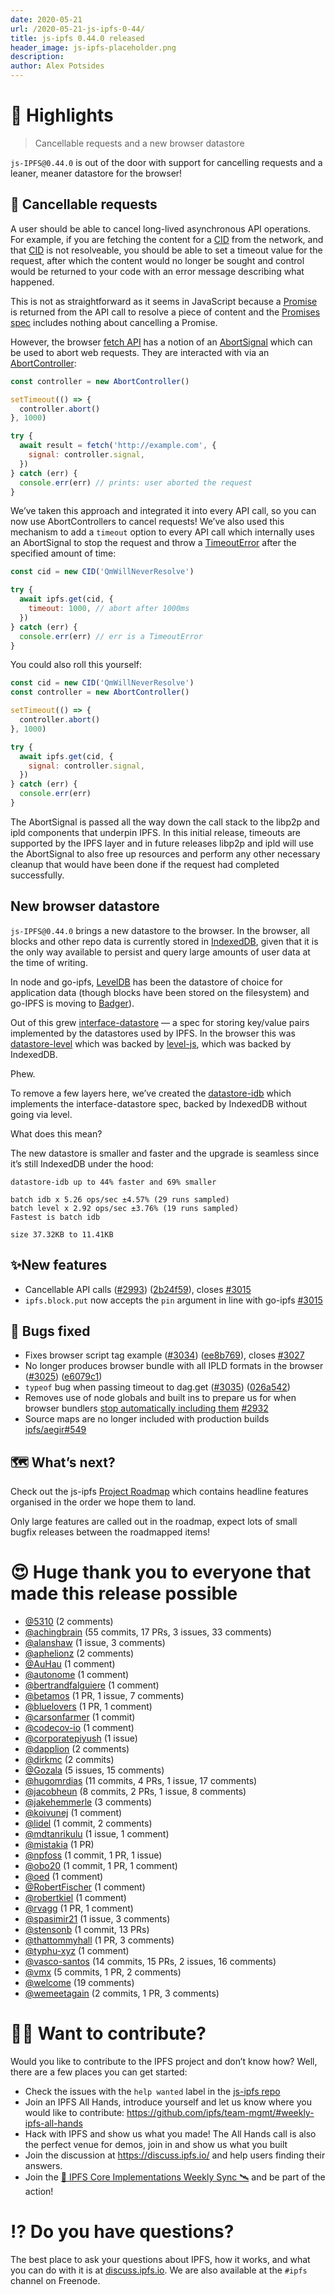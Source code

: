 ```yaml
---
date: 2020-05-21
url: /2020-05-21-js-ipfs-0-44/
title: js-ipfs 0.44.0 released
header_image: js-ipfs-placeholder.png
description:
author: Alex Potsides
---
```


# 🔦 Highlights

> Cancellable requests and a new browser datastore

`js-IPFS@0.44.0` is out of the door with support for cancelling requests and a leaner, meaner datastore for the browser!

## 🤖 Cancellable requests

A user should be able to cancel long-lived asynchronous API operations. For example, if you are fetching the content for a [CID][] from the network, and that [CID][] is not resolveable, you should be able to set a timeout value for the request, after which the content would no longer be sought and control would be returned to your code with an error message describing what happened.

This is not as straightforward as it seems in JavaScript because a [Promise](https://developer.mozilla.org/en-US/docs/Web/JavaScript/Reference/Global_Objects/Promise) is returned from the API call to resolve a piece of content and the [Promises spec](https://promisesaplus.com/) includes nothing about cancelling a Promise.

However, the browser [fetch API](https://developer.mozilla.org/en-US/docs/Web/API/Fetch_API) has a notion of an [AbortSignal](https://developer.mozilla.org/en-US/docs/Web/API/AbortSignal) which can be used to abort web requests. They are interacted with via an [AbortController](https://developer.mozilla.org/en-US/docs/Web/API/AbortController):

```javascript
const controller = new AbortController()

setTimeout(() => {
  controller.abort()
}, 1000)

try {
  await result = fetch('http://example.com', {
    signal: controller.signal,
  })
} catch (err) {
  console.err(err) // prints: user aborted the request
}
```

We’ve taken this approach and integrated it into every API call, so you can now use AbortControllers to cancel requests! We’ve also used this mechanism to add a `timeout` option to every API call which internally uses an AbortSignal to stop the request and throw a [TimeoutError](https://github.com/ipfs/js-ipfs/blob/f954659f75b011b12f83ee176aec006ea70cc0d7/packages/ipfs/src/core/errors.js#L58-L67) after the specified amount of time:

```javascript
const cid = new CID('QmWillNeverResolve')

try {
  await ipfs.get(cid, {
    timeout: 1000, // abort after 1000ms
  })
} catch (err) {
  console.err(err) // err is a TimeoutError
}
```

You could also roll this yourself:

```javascript
const cid = new CID('QmWillNeverResolve')
const controller = new AbortController()

setTimeout(() => {
  controller.abort()
}, 1000)

try {
  await ipfs.get(cid, {
    signal: controller.signal,
  })
} catch (err) {
  console.err(err)
}
```

The AbortSignal is passed all the way down the call stack to the libp2p and ipld components that underpin IPFS. In this initial release, timeouts are supported by the IPFS layer and in future releases libp2p and ipld will use the AbortSignal to also free up resources and perform any other necessary cleanup that would have been done if the request had completed successfully.

## New browser datastore

`js-IPFS@0.44.0` brings a new datastore to the browser. In the browser, all blocks and other repo data is currently stored in [IndexedDB](https://developer.mozilla.org/en-US/docs/Web/API/IndexedDB_API), given that it is the only way available to persist and query large amounts of user data at the time of writing.

In node and go-ipfs, [LevelDB](https://en.wikipedia.org/wiki/LevelDB) has been the datastore of choice for application data (though blocks have been stored on the filesystem) and go-IPFS is moving to [Badger](https://dgraph.io/blog/post/badger/)).

Out of this grew [interface-datastore](https://github.com/ipfs/interface-datastore) — a spec for storing key/value pairs implemented by the datastores used by IPFS. In the browser this was [datastore-level](https://github.com/ipfs/js-datastore-level) which was backed by [level-js](https://www.npmjs.com/package/level-js), which was backed by IndexedDB.

Phew.

To remove a few layers here, we’ve created the [datastore-idb](https://github.com/ipfs/js-datastore-idb) which implements the interface-datastore spec, backed by IndexedDB without going via level.

What does this mean?

The new datastore is smaller and faster and the upgrade is seamless since it’s still IndexedDB under the hood:

```
datastore-idb up to 44% faster and 69% smaller

batch idb x 5.26 ops/sec ±4.57% (29 runs sampled)
batch level x 2.92 ops/sec ±3.76% (19 runs sampled)
Fastest is batch idb

size 37.32KB to 11.41KB
```

## ✨New features

- Cancellable API calls ([#2993](https://github.com/ipfs/js-ipfs/issues/2993)) ([2b24f59](https://github.com/ipfs/js-ipfs/commit/2b24f590041a0df9da87b75ae2344232fe22fe3a)), closes [#3015](https://github.com/ipfs/js-ipfs/issues/3015)
- `ipfs.block.put` now accepts the `pin` argument in line with go-ipfs [#3015](https://github.com/ipfs/js-ipfs/issues/3015)

## 🦟 Bugs fixed

- Fixes browser script tag example ([#3034](https://github.com/ipfs/js-ipfs/issues/3034)) ([ee8b769](https://github.com/ipfs/js-ipfs/commit/ee8b769b96f7e3c8414bbf85853ab4e21e8fd11c)), closes [#3027](https://github.com/ipfs/js-ipfs/issues/3027)
- No longer produces browser bundle with all IPLD formats in the browser ([#3025](https://github.com/ipfs/js-ipfs/issues/3025)) ([e6079c1](https://github.com/ipfs/js-ipfs/commit/e6079c17d5656e92dd5191f0581000c6a782c7ed))
- `typeof` bug when passing timeout to dag.get ([#3035](https://github.com/ipfs/js-ipfs/issues/3035)) ([026a542](https://github.com/ipfs/js-ipfs/commit/026a5423e00992968840c9236afe47bdab9ee834))
- Removes use of node globals and built ins to prepare us for when browser bundlers [stop automatically including them](https://github.com/webpack/changelog-v5/blob/master/README.md#automatic-nodejs-polyfills-removed) [#2932](https://github.com/ipfs/js-ipfs/pull/2932)
- Source maps are no longer included with production builds [ipfs/aegir#549](https://github.com/ipfs/aegir/pull/549)

## 🗺️ What’s next?

Check out the js-ipfs [Project Roadmap](https://github.com/orgs/ipfs/projects/6) which contains headline features organised in the order we hope them to land.

Only large features are called out in the roadmap, expect lots of small bugfix releases between the roadmapped items!

# 😍 Huge thank you to everyone that made this release possible

- [@5310](https://github.com/5310) (2 comments)
- [@achingbrain](https://github.com/achingbrain) (55 commits, 17 PRs, 3 issues, 33 comments)
- [@alanshaw](https://github.com/alanshaw) (1 issue, 3 comments)
- [@aphelionz](https://github.com/aphelionz) (2 comments)
- [@AuHau](https://github.com/AuHau) (1 comment)
- [@autonome](https://github.com/autonome) (1 comment)
- [@bertrandfalguiere](https://github.com/bertrandfalguiere) (1 comment)
- [@betamos](https://github.com/betamos) (1 PR, 1 issue, 7 comments)
- [@bluelovers](https://github.com/bluelovers) (1 PR, 1 comment)
- [@carsonfarmer](https://github.com/carsonfarmer) (1 commit)
- [@codecov-io](https://github.com/codecov-io) (1 comment)
- [@corporatepiyush](https://github.com/corporatepiyush) (1 issue)
- [@dapplion](https://github.com/dapplion) (2 comments)
- [@dirkmc](https://github.com/dirkmc) (2 commits)
- [@Gozala](https://github.com/Gozala) (5 issues, 15 comments)
- [@hugomrdias](https://github.com/hugomrdias) (11 commits, 4 PRs, 1 issue, 17 comments)
- [@jacobheun](https://github.com/jacobheun) (8 commits, 2 PRs, 1 issue, 8 comments)
- [@jakehemmerle](https://github.com/jakehemmerle) (3 comments)
- [@koivunej](https://github.com/koivunej) (1 comment)
- [@lidel](https://github.com/lidel) (1 commit, 2 comments)
- [@mdtanrikulu](https://github.com/mdtanrikulu) (1 issue, 1 comment)
- [@mistakia](https://github.com/mistakia) (1 PR)
- [@npfoss](https://github.com/npfoss) (1 commit, 1 PR, 1 issue)
- [@obo20](https://github.com/obo20) (1 commit, 1 PR, 1 comment)
- [@oed](https://github.com/oed) (1 comment)
- [@RobertFischer](https://github.com/RobertFischer) (1 comment)
- [@robertkiel](https://github.com/robertkiel) (1 comment)
- [@rvagg](https://github.com/rvagg) (1 PR, 1 comment)
- [@spasimir21](https://github.com/spasimir21) (1 issue, 3 comments)
- [@stensonb](https://github.com/stensonb) (1 commit, 13 PRs)
- [@thattommyhall](https://github.com/thattommyhall) (1 PR, 3 comments)
- [@typhu-xyz](https://github.com/typhu-xyz) (1 comment)
- [@vasco-santos](https://github.com/vasco-santos) (14 commits, 15 PRs, 2 issues, 16 comments)
- [@vmx](https://github.com/vmx) (5 commits, 1 PR, 2 comments)
- [@welcome](undefined) (19 comments)
- [@wemeetagain](https://github.com/wemeetagain) (2 commits, 1 PR, 3 comments)

# 🙌🏽 Want to contribute?

Would you like to contribute to the IPFS project and don’t know how? Well, there are a few places you can get started:

- Check the issues with the `help wanted` label in the [js-ipfs repo](https://github.com/ipfs/js-ipfs/issues?q=is%3Aopen+is%3Aissue+label%3A%22help+wanted%22)
- Join an IPFS All Hands, introduce yourself and let us know where you would like to contribute: https://github.com/ipfs/team-mgmt/#weekly-ipfs-all-hands
- Hack with IPFS and show us what you made! The All Hands call is also the perfect venue for demos, join in and show us what you built
- Join the discussion at https://discuss.ipfs.io/ and help users finding their answers.
- Join the [🚀 IPFS Core Implementations Weekly Sync 🛰](https://github.com/ipfs/team-mgmt/issues/992) and be part of the action!

# ⁉️ Do you have questions?

The best place to ask your questions about IPFS, how it works, and what you can do with it is at [discuss.ipfs.io](https://discuss.ipfs.io). We are also available at the `#ipfs` channel on Freenode.

[unixfs]: https://docs.ipfs.io/guides/concepts/unixfs/
[cid]: https://docs.ipfs.io/guides/concepts/cid/
[mfs]: https://docs.ipfs.io/guides/concepts/mfs/
[libp2p]: https://github.com/libp2p/js-libp2p
[ipld]: https://github.com/ipld/js-ipld
